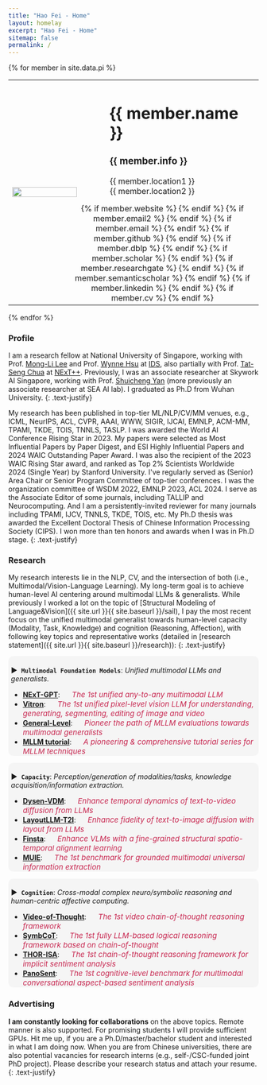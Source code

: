 ```yaml
---
title: "Hao Fei - Home"
layout: homelay
excerpt: "Hao Fei - Home"
sitemap: false
permalink: /
---
```


{% for member in site.data.pi %}

<table>
    <tbody>
        <tr>
            <td width="35%">
              <a id="profile" href="{{site.url}}{{site.baseurl}}/"><img src="{{ site.url }}{{ site.baseurl }}/images/teampic/{{ member.photo }}" class="img-responsive" width="90%" style="block:inline; margin-left:auto; margin-right:auto; margin-top:20px; margin-bottom:20px;" /></a>
            </td>
            <td>
                <div id="toptitle" style="margin-left: 20px">
                    <h1>{{ member.name }} </h1>
                    <h3>{{ member.info }} </h3>
                    {{ member.location1 }}  <br>
                    {{ member.location2 }}  <br>
                    <div style="margin-top: 15px;margin-left: -80px">
                        <center>
                            {% if member.website %}<a href="{{ member.website }}" target="_blank" ><i class="fa fa-home fa-2x"></i></a> {% endif %}
                            {% if member.email2 %}<a href="mailto:{{ member.email2 }}" target="_blank"><i class="fa fa-envelope-square fa-2x"></i></a> {% endif %}
                            {% if member.email %}<a href="mailto:{{ member.email }}" target="_blank"><i class="fa fa-envelope-square fa-2x"></i></a> {% endif %}
                            {% if member.github %} <a href="{{ member.github }}" target="_blank"><i class="fa fa-github-square fa-2x"></i></a> {% endif %}
                            {% if member.dblp %} <a href="{{ member.dblp }}" target="_blank"><i class="ai ai-dblp-square ai-2x"></i></a> {% endif %}
                            {% if member.scholar %} <a href="{{ member.scholar }}" target="_blank"><i class="ai ai-google-scholar-square ai-2x"></i></a> {% endif %}
                            {% if member.researchgate %} <a href="{{ member.researchgate }}" target="_blank"><i class="ai ai-researchgate-square ai-2x"></i></a> {% endif %}
                            {% if member.semanticscholar %} <a href="{{ member.semanticscholar }}" target="_blank"><i class="ai ai-semantic-scholar-square ai-2x"></i></a> {% endif %}
                            {% if member.linkedin %} <a href="{{ member.linkedin }}" target="_blank"><i class="fa fa-linkedin-square fa-2x"></i></a> {% endif %}
                            {% if member.cv %} <a href="{{ member.cv }}" target="_blank"><i class="ai ai-cv-square ai-2x"></i></a> {% endif %}
                        </center>
                    </div>
                </div>
            </td>
        </tr>
    </tbody>
</table>

{% endfor %}



### Profile
I am a research fellow at National University of Singapore, working with Prof. [Mong-Li Lee](https://www.comp.nus.edu.sg/~leeml/) and Prof. [Wynne Hsu](https://www.comp.nus.edu.sg/~whsu/) at [IDS](https://ids.nus.edu.sg/), also partially with Prof. [Tat-Seng Chua](https://www.chuatatseng.com/) at [NExT++](https://www.nextcenter.org).
Previously, I was an associate researcher at Skywork AI Singapore, working with Prof. [Shuicheng Yan](https://yanshuicheng.info/) (more previously an associate researcher at SEA AI lab).
I graduated as Ph.D from Wuhan University.
{: .text-justify}


My research has been published in top-tier ML/NLP/CV/MM venues, e.g., ICML, NeurIPS, ACL, CVPR, AAAI, WWW, SIGIR, IJCAI, EMNLP, ACM-MM, TPAMI, TKDE, TOIS, TNNLS, TASLP. 
I was awarded the World AI Conference Rising Star in 2023. 
My papers were selected as Most Influential Papers by Paper Digest, and ESI Highly Influential Papers and 2024 WAIC Outstanding Paper Award.
I was also the recipient of the 2023 WAIC Rising Star award, and ranked as Top 2% Scientists Worldwide 2024 (Single Year) by Stanford University.
I've regularly served as (Senior) Area Chair or Senior Program Committee of top-tier conferences.
I was the organization committee of WSDM 2022, EMNLP 2023, ACL 2024. 
I serve as the Associate Editor of some journals, including TALLIP and Neurocomputing.
And I am a persistently-invited reviewer for many journals including TPAMI, IJCV, TNNLS, TKDE, TOIS, etc. 
My Ph.D thesis was awarded the Excellent Doctoral Thesis of Chinese Information Processing Society (CIPS). 
I won more than ten honors and awards when I was in Ph.D stage. 
{: .text-justify}


<div style="margin-top: 20px"></div>

### Research



My research interests lie in the NLP, CV, and the intersection of both (i.e., Multimodal/Vision-Language Learning).
My long-term goal is to achieve human-level AI centering around multimodal LLMs & generalists.
While previously I worked a lot on the topic of [Structural Modeling of Language&Vision]({{ site.url }}{{ site.baseurl }}/sail), I pay the most recent focus on the unified multimodal generalist towards human-level capacity (Modality, Task, Knowledge) and cognition (Reasoning, Affection), with following key topics and representative works (detailed in [research statement]({{ site.url }}{{ site.baseurl }}/research)):
{: .text-justify}



<div style="border-radius: 0.7em;background-color: rgba(0,0,0,3%);padding-bottom: 0.0pt;padding-left: 4.0pt;padding-right: 4.0pt;padding-top: 4.0pt;">

&#9654;&nbsp; **`Multimodal Foundation Models`**: _Unified multimodal LLMs and generalists._
- [**NExT-GPT**](https://next-gpt.github.io/): &nbsp;&nbsp;&nbsp;&nbsp;&nbsp;<em style="font-size: 15px;color:#C7254E;">The 1st unified any-to-any multimodal LLM</em> 
- [**Vitron**](https://vitron-llm.github.io/): &nbsp;&nbsp;&nbsp;&nbsp;&nbsp;<em style="font-size: 15px;color:#C7254E;">The 1st unified pixel-level vision LLM for understanding, generating, segmenting, editing of image and video</em> 
- [**General-Level**](https://path2generalist.github.io/): &nbsp;&nbsp;&nbsp;&nbsp;&nbsp;<em style="font-size: 15px;color:#C7254E;">Pioneer the path of MLLM evaluations towards multimodal generalists</em> 
- [**MLLM tutorial**](https://mllm2024.github.io/ACM-MM2024/): &nbsp;&nbsp;&nbsp;&nbsp;&nbsp;<em style="font-size: 15px;color:#C7254E;">A pioneering & comprehensive tutorial series for MLLM techniques</em> 
</div>



<div style="border-radius: 0.7em;background-color: rgba(0,0,0,3%);padding-bottom: 0.0pt;padding-left: 4.0pt;padding-right: 4.0pt;padding-top: 4.0pt;">

&#9654;&nbsp; **`Capacity`**: _Perception/generation of modalities/tasks, knowledge acquisition/information extraction._
- [**Dysen-VDM**](https://haofei.vip/Dysen-VDM/): &nbsp;&nbsp;&nbsp;&nbsp;&nbsp;<em style="font-size: 15px;color:#C7254E;">Enhance temporal dynamics of text-to-video diffusion from LLMs</em> 
- [**LayoutLLM-T2I**](https://layoutllm-t2i.github.io/): &nbsp;&nbsp;&nbsp;&nbsp;&nbsp;<em style="font-size: 15px;color:#C7254E;">Enhance fidelity of text-to-image diffusion with layout from LLMs</em> 
- [**Finsta**](https://arxiv.org/abs/2406.19255): &nbsp;&nbsp;&nbsp;&nbsp;&nbsp;<em style="font-size: 15px;color:#C7254E;">Enhance VLMs with a fine-grained structural spatio-temporal alignment learning</em> 
- [**MUIE**](https://haofei.vip/MUIE/): &nbsp;&nbsp;&nbsp;&nbsp;&nbsp;<em style="font-size: 15px;color:#C7254E;">The 1st benchmark for grounded multimodal universal information extraction</em> 
</div>





<div style="border-radius: 0.7em;background-color: rgba(0,0,0,3%);padding-bottom: 0.0pt;padding-left: 4.0pt;padding-right: 4.0pt;padding-top: 4.0pt;">

&#9654;&nbsp; **`Cognition`**: _Cross-modal complex neuro/symbolic reasoning and human-centric affective computing._
- [**Video-of-Thought**](https://haofei.vip/VoT/): &nbsp;&nbsp;&nbsp;&nbsp;&nbsp;<em style="font-size: 15px;color:#C7254E;">The 1st video chain-of-thought reasoning framework</em> 
- [**SymbCoT**](https://github.com/Aiden0526/SymbCoT): &nbsp;&nbsp;&nbsp;&nbsp;&nbsp;<em style="font-size: 15px;color:#C7254E;">The 1st fully LLM-based logical reasoning framework based on chain-of-thought</em> 
- [**THOR-ISA**](https://haofei.vip/THOR/): &nbsp;&nbsp;&nbsp;&nbsp;&nbsp;<em style="font-size: 15px;color:#C7254E;">The 1st chain-of-thought reasoning framework for implicit sentiment analysis</em> 
- [**PanoSent**](https://panosent.github.io/): &nbsp;&nbsp;&nbsp;&nbsp;&nbsp;<em style="font-size: 15px;color:#C7254E;">The 1st cognitive-level benchmark for multimodal conversational aspect-based sentiment analysis</em> 
</div>




<div style="margin-top: 20px"></div>

### Advertising


**I am constantly looking for collaborations** on the above topics. 
Remote manner is also supported.
For promising students I will provide sufficient GPUs.
Hit me up, if you are a Ph.D/master/bachelor student and interested in what I am doing now.
When you are from Chinese universities, there are also potential vacancies for research interns (e.g., self-/CSC-funded joint PhD project).
Please describe your research status and attach your resume.
{: .text-justify}

